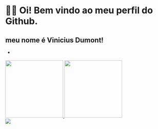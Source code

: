 # 👋😄 Oi! Bem vindo ao meu perfil do Github.
## meu nome é Vinicius Dumont!

- <div>
 <a href="https://github.com/viniciusdumont33">
  <img height="180em" src="https://github-readme-stats.vercel.app/api?username=viniciusdumont&show_icons=true&theme=Time machine&include_all_commits=true&count_private=true"/>
  <img height="180em" src="https://github-readme-stats.vercel.app/api/top-langs/?username=viniciusdumont&layout=compact&langs_count=16&theme=Time machine"/>
</div>
 
<div> 
  <a href = "mailto: viniciusdumont33@gmail.com"><img src="https://img.shields.io/badge/-Gmail-%23333?style=for-the-badge&logo=gmail&logoColor=white" target="_blank"></a> 
</div>
